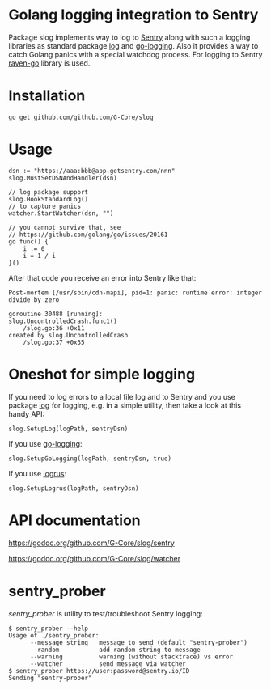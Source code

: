 # Golang logging integration to Sentry

Package slog implements way to log to [Sentry](https://github.com/getsentry/sentry) along with such a logging libraries as standard package [log](https://golang.org/pkg/log) and [go-logging](https://github.com/op/go-logging).
Also it provides a way to catch Golang panics with a special watchdog process. For logging to Sentry [raven-go](github.com/getsentry/raven-go) library is used.

# Installation

    go get github.com/github.com/G-Core/slog

# Usage

```golang
dsn := "https://aaa:bbb@app.getsentry.com/nnn"
slog.MustSetDSNAndHandler(dsn)

// log package support
slog.HookStandardLog()
// to capture panics
watcher.StartWatcher(dsn, "")

// you cannot survive that, see 
// https://github.com/golang/go/issues/20161
go func() {
	i := 0
	i = 1 / i
}()

```

After that code you receive an error into Sentry like that:
```
Post-mortem [/usr/sbin/cdn-mapi], pid=1: panic: runtime error: integer divide by zero

goroutine 30488 [running]:
slog.UncontrolledCrash.func1()
	/slog.go:36 +0x11
created by slog.UncontrolledCrash
	/slog.go:37 +0x35
```

# Oneshot for simple logging
If you need to log errors to a local file log and to Sentry and you use package [log](https://golang.org/pkg/log) for logging, e.g. in a simple utility, then take a look at this handy API:

	slog.SetupLog(logPath, sentryDsn)
	
If you use [go-logging](https://github.com/op/go-logging):

	slog.SetupGoLogging(logPath, sentryDsn, true)

If you use [logrus](https://github.com/sirupsen/logrus):

	slog.SetupLogrus(logPath, sentryDsn)

# API documentation
https://godoc.org/github.com/G-Core/slog/sentry

https://godoc.org/github.com/G-Core/slog/watcher

# sentry_prober
*sentry_prober* is utility to test/troubleshoot Sentry logging:

    $ sentry_prober --help
    Usage of ./sentry_prober:
          --message string   message to send (default "sentry-prober")
          --random           add random string to message
          --warning          warning (without stacktrace) vs error
          --watcher          send message via watcher
    $ sentry_prober https://user:password@sentry.io/ID
    Sending "sentry-prober"

